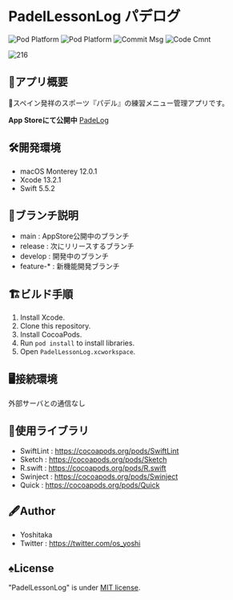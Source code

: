 # PadelLessonLog パデログ
![Pod Platform](https://img.shields.io/cocoapods/p/AMClockView.svg?style=flat)
![Pod Platform](https://img.shields.io/github/license/Yoshitaka-hub/PadelLessonLog)
![Commit Msg](https://img.shields.io/badge/Commit%20message-en__US-brightgreen.svg)
![Code Cmnt](https://img.shields.io/badge/code%20comment-Ja-brightgreen.svg)

![216](https://user-images.githubusercontent.com/63494353/150297383-1c345d0b-681c-44ef-937d-fbfa3321bf09.png)

## 📱アプリ概要
🎾スペイン発祥のスポーツ『パデル』の練習メニュー管理アプリです。

**App Storeにて公開中**
[PadeLog](https://apps.apple.com/jp/app/padelog/id1586424565 "App Store")

## 🛠開発環境
* macOS Monterey 12.0.1
* Xcode 13.2.1
* Swift 5.5.2

## 🌲ブランチ説明
* main : AppStore公開中のブランチ
* release : 次にリリースするブランチ
* develop : 開発中のブランチ
* feature-* : 新機能開発ブランチ

## 🏗ビルド手順
1. Install Xcode.
1. Clone this repository.
1. Install CocoaPods.
1. Run `pod install` to install libraries.
1. Open `PadelLessonLog.xcworkspace`.

## 🖥接続環境
外部サーバとの通信なし

## 📙使用ライブラリ
* SwiftLint : https://cocoapods.org/pods/SwiftLint
* Sketch : https://cocoapods.org/pods/Sketch
* R.swift : https://cocoapods.org/pods/R.swift
* Swinject : https://cocoapods.org/pods/Swinject
* Quick : https://cocoapods.org/pods/Quick

## 🖋Author
* Yoshitaka
* Twitter : https://twitter.com/os_yoshi

## ♠️License
"PadelLessonLog" is under [MIT license](https://opensource.org/licenses/MIT).
